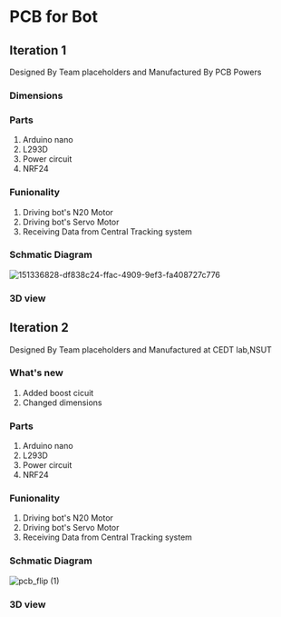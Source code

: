 # PCB for Bot 

## Iteration 1 

Designed By Team placeholders and Manufactured By PCB Powers 

### Dimensions

### Parts 

1. Arduino nano 
2. L293D
3. Power circuit 
4. NRF24 

### Funionality 

1. Driving bot's N20 Motor 
2. Driving bot's Servo Motor  
3. Receiving Data from Central Tracking system 

### Schmatic Diagram 
![151336828-df838c24-ffac-4909-9ef3-fa408727c776](https://user-images.githubusercontent.com/71646613/159185788-fbd925c6-23fa-4853-8a2e-04355c4c729b.jpg)

### 3D view 

## Iteration 2

Designed By Team placeholders and Manufactured at CEDT lab,NSUT

### What's new 

1. Added boost cicuit 
2. Changed dimensions 

### Parts 

1. Arduino nano 
2. L293D
3. Power circuit 
4. NRF24 

### Funionality 
1. Driving bot's N20 Motor 
2. Driving bot's Servo Motor  
3. Receiving Data from Central Tracking system 

### Schmatic Diagram 
![pcb_flip (1)](https://user-images.githubusercontent.com/71646613/159188008-363cf2f7-0ebf-4ccd-a616-3fb204d00a17.jpg)

### 3D view 
